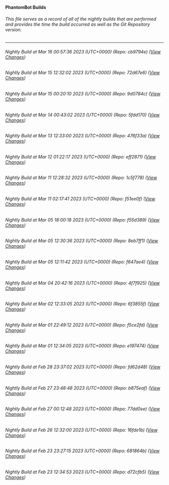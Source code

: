 **PhantomBot Builds**

###### This file serves as a record of all of the nightly builds that are performed and provides the time the build occurred as well as the Git Repository version.
-------------------------------------------------------------------------------------------------------------
###### Nightly Build at Mar 16 00:57:36 2023 (UTC+0000) (Repo: cb9794e) ([View Changes](https://github.com/PhantomBot/PhantomBot/compare/72d67e6...cb9794e))
###### Nightly Build at Mar 15 12:32:02 2023 (UTC+0000) (Repo: 72d67e6) ([View Changes](https://github.com/PhantomBot/PhantomBot/compare/9d0784c...72d67e6))
###### Nightly Build at Mar 15 00:20:10 2023 (UTC+0000) (Repo: 9d0784c) ([View Changes](https://github.com/PhantomBot/PhantomBot/compare/5fdd170...9d0784c))
###### Nightly Build at Mar 14 00:43:02 2023 (UTC+0000) (Repo: 5fdd170) ([View Changes](https://github.com/PhantomBot/PhantomBot/compare/476f33a...5fdd170))
###### Nightly Build at Mar 13 12:33:00 2023 (UTC+0000) (Repo: 476f33a) ([View Changes](https://github.com/PhantomBot/PhantomBot/compare/eff2871...476f33a))
###### Nightly Build at Mar 12 01:22:17 2023 (UTC+0000) (Repo: eff2871) ([View Changes](https://github.com/PhantomBot/PhantomBot/compare/1c5f778...eff2871))
###### Nightly Build at Mar 11 12:28:32 2023 (UTC+0000) (Repo: 1c5f778) ([View Changes](https://github.com/PhantomBot/PhantomBot/compare/f51ee0f...1c5f778))
###### Nightly Build at Mar 11 02:17:41 2023 (UTC+0000) (Repo: f51ee0f) ([View Changes](https://github.com/PhantomBot/PhantomBot/compare/f55d389...f51ee0f))
###### Nightly Build at Mar 05 18:00:18 2023 (UTC+0000) (Repo: f55d389) ([View Changes](https://github.com/PhantomBot/PhantomBot/compare/8eb7ff1...f55d389))
###### Nightly Build at Mar 05 12:30:36 2023 (UTC+0000) (Repo: 8eb7ff1) ([View Changes](https://github.com/PhantomBot/PhantomBot/compare/f647ae4...8eb7ff1))
###### Nightly Build at Mar 05 12:11:42 2023 (UTC+0000) (Repo: f647ae4) ([View Changes](https://github.com/PhantomBot/PhantomBot/compare/4f7f925...f647ae4))
###### Nightly Build at Mar 04 20:42:16 2023 (UTC+0000) (Repo: 4f7f925) ([View Changes](https://github.com/PhantomBot/PhantomBot/compare/6f3855f...4f7f925))
###### Nightly Build at Mar 02 12:33:05 2023 (UTC+0000) (Repo: 6f3855f) ([View Changes](https://github.com/PhantomBot/PhantomBot/compare/f5ce2fd...6f3855f))
###### Nightly Build at Mar 01 22:49:12 2023 (UTC+0000) (Repo: f5ce2fd) ([View Changes](https://github.com/PhantomBot/PhantomBot/compare/e197474...f5ce2fd))
###### Nightly Build at Mar 01 12:34:05 2023 (UTC+0000) (Repo: e197474) ([View Changes](https://github.com/PhantomBot/PhantomBot/compare/fd62d48...e197474))
###### Nightly Build at Feb 28 23:37:02 2023 (UTC+0000) (Repo: fd62d48) ([View Changes](https://github.com/PhantomBot/PhantomBot/compare/b875eaf...fd62d48))
###### Nightly Build at Feb 27 23:48:48 2023 (UTC+0000) (Repo: b875eaf) ([View Changes](https://github.com/PhantomBot/PhantomBot/compare/77dd0ee...b875eaf))
###### Nightly Build at Feb 27 00:12:48 2023 (UTC+0000) (Repo: 77dd0ee) ([View Changes](https://github.com/PhantomBot/PhantomBot/compare/16fde1b...77dd0ee))
###### Nightly Build at Feb 26 12:32:00 2023 (UTC+0000) (Repo: 16fde1b) ([View Changes](https://github.com/PhantomBot/PhantomBot/compare/681864b...16fde1b))
###### Nightly Build at Feb 23 23:27:15 2023 (UTC+0000) (Repo: 681864b) ([View Changes](https://github.com/PhantomBot/PhantomBot/compare/d72cfb5...681864b))
###### Nightly Build at Feb 23 12:34:53 2023 (UTC+0000) (Repo: d72cfb5) ([View Changes](https://github.com/PhantomBot/PhantomBot/compare/ceb06df...d72cfb5))
